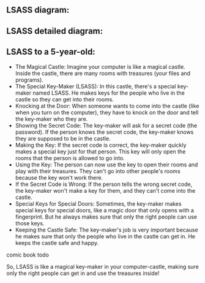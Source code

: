 
## LSASS diagram:

## LSASS detailed diagram:

## LSASS to a 5-year-old:

- The Magical Castle: Imagine your computer is like a magical castle. Inside the castle, there are many rooms with treasures (your files and programs).
- The Special Key-Maker (LSASS): In this castle, there's a special key-maker named LSASS. He makes keys for the people who live in the castle so they can get into their rooms.
- Knocking at the Door: When someone wants to come into the castle (like when you turn on the computer), they have to knock on the door and tell the key-maker who they are.
- Showing the Secret Code: The key-maker will ask for a secret code (the password). If the person knows the secret code, the key-maker knows they are supposed to be in the castle.
- Making the Key: If the secret code is correct, the key-maker quickly makes a special key just for that person. This key will only open the rooms that the person is allowed to go into.
- Using the Key: The person can now use the key to open their rooms and play with their treasures. They can't go into other people's rooms because the key won't work there.
- If the Secret Code is Wrong: If the person tells the wrong secret code, the key-maker won't make a key for them, and they can't come into the castle.
- Special Keys for Special Doors: Sometimes, the key-maker makes special keys for special doors, like a magic door that only opens with a fingerprint. But he always makes sure that only the right people can use those keys.
- Keeping the Castle Safe: The key-maker's job is very important because he makes sure that only the people who live in the castle can get in. He keeps the castle safe and happy.


comic book todo

So, LSASS is like a magical key-maker in your computer-castle, making sure only the right people can get in and use the treasures inside!
